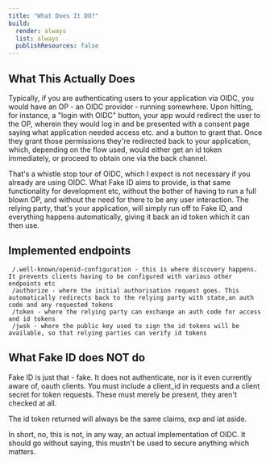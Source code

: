 ```yaml
---
title: "What Does It DO?"
build:
  render: always
  list: always
  publishResources: false
---
```


## What This Actually Does

Typically, if you are authenticating users to your application via OIDC, you would have an OP - an OIDC provider - running somewhere.
 Upon hitting, for instance, a "login with OIDC" button, your app would redirect the user to the OP, wherein they would log in and be presented
with a consent page saying what application needed access etc. and a button to grant that. Once they grant those permissions they're redirected back 
to your application, which, depending on the flow used, would either get an id token immediately, or proceed to obtain one via the back channel.

That's a whistle stop tour of OIDC, which I expect is not necessary if you already are using OIDC. What Fake ID aims to provide, is that same functionality 
for development etc, without the bother of having to run a full blown OP, and without the need for there to be any user interaction. The relying party, that's 
your application, will simply run off to Fake ID, and everything happens automatically, giving it back an id token which it can then use.

## Implemented endpoints

```
 /.well-known/openid-configuration - this is where discovery happens. It prevents clients having to be configured with various other endpoints etc
 /authorize - where the initial authorisation request goes. This automatically redirects back to the relying party with state,an auth code and any requested tokens
 /token - where the relying party can exchange an auth code for access and id tokens
 /jwsk - where the public key used to sign the id tokens will be available, so that relying parties can verify id tokens

```

## What Fake ID does NOT do

Fake ID is just that - fake. It does not authenticate, nor is it even currently aware of, oauth clients. You must include a client_id in requests and
a client secret for token requests. These must merely be present, they aren't checked at all.

The id token returned will always be the same claims, exp and iat aside. 

In short, no, this is not, in any way, an actual implementation of OIDC. It should go without saying, this mustn't be used to secure anything which matters.